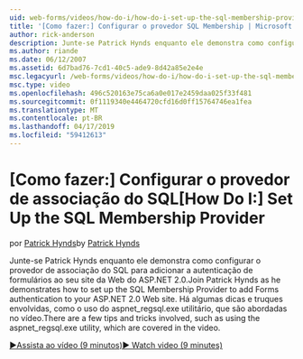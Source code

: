 ```yaml
---
uid: web-forms/videos/how-do-i/how-do-i-set-up-the-sql-membership-provider
title: '[Como fazer:] Configurar o provedor SQL Membership | Microsoft Docs'
author: rick-anderson
description: Junte-se Patrick Hynds enquanto ele demonstra como configurar o provedor de associação do SQL para adicionar a autenticação de formulários ao seu site da Web do ASP.NET 2.0. Existem alguns dica...
ms.author: riande
ms.date: 06/12/2007
ms.assetid: 6d7bad76-7cd1-40c5-ade9-8d42a85e2e4e
msc.legacyurl: /web-forms/videos/how-do-i/how-do-i-set-up-the-sql-membership-provider
msc.type: video
ms.openlocfilehash: 496c520163e75ca6a0e017e2459daa025f33f481
ms.sourcegitcommit: 0f1119340e4464720cfd16d0ff15764746ea1fea
ms.translationtype: MT
ms.contentlocale: pt-BR
ms.lasthandoff: 04/17/2019
ms.locfileid: "59412613"
---
```

# <a name="how-do-i-set-up-the-sql-membership-provider"></a><span data-ttu-id="43c18-104">[Como fazer:] Configurar o provedor de associação do SQL</span><span class="sxs-lookup"><span data-stu-id="43c18-104">[How Do I:] Set Up the SQL Membership Provider</span></span>

<span data-ttu-id="43c18-105">por [Patrick Hynds](https://twitter.com/patrickhynds)</span><span class="sxs-lookup"><span data-stu-id="43c18-105">by [Patrick Hynds](https://twitter.com/patrickhynds)</span></span>

<span data-ttu-id="43c18-106">Junte-se Patrick Hynds enquanto ele demonstra como configurar o provedor de associação do SQL para adicionar a autenticação de formulários ao seu site da Web do ASP.NET 2.0.</span><span class="sxs-lookup"><span data-stu-id="43c18-106">Join Patrick Hynds as he demonstrates how to set up the SQL Membership Provider to add Forms authentication to your ASP.NET 2.0 Web site.</span></span> <span data-ttu-id="43c18-107">Há algumas dicas e truques envolvidas, como o uso do aspnet\_regsql.exe utilitário, que são abordadas no vídeo.</span><span class="sxs-lookup"><span data-stu-id="43c18-107">There are a few tips and tricks involved, such as using the aspnet\_regsql.exe utility, which are covered in the video.</span></span>

[<span data-ttu-id="43c18-108">&#9654;Assista ao vídeo (9 minutos)</span><span class="sxs-lookup"><span data-stu-id="43c18-108">&#9654; Watch video (9 minutes)</span></span>](https://channel9.msdn.com/Blogs/ASP-NET-Site-Videos/how-do-i-set-up-the-sql-membership-provider)
